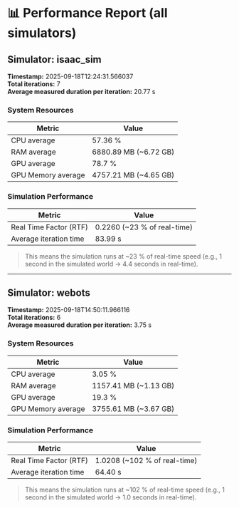 # 📊 Performance Report (all simulators)

## Simulator: isaac_sim

**Timestamp:** 2025-09-18T12:24:31.566037  
**Total iterations:** 7  
**Average measured duration per iteration:** 20.77 s  

### System Resources

| Metric                    | Value                          |
|---------------------------|--------------------------------|
| CPU average               | 57.36 %                    |
| RAM average               | 6880.89 MB (~6.72 GB) |
| GPU average               | 78.7 %                    |
| GPU Memory average        | 4757.21 MB (~4.65 GB) |

### Simulation Performance

| Metric                    | Value                          |
|---------------------------|--------------------------------|
| Real Time Factor (RTF)     | 0.2260 (~23 % of real-time) |
| Average iteration time      | 83.99 s        |

> This means the simulation runs at ~23 % of real-time speed (e.g., 1 second in the simulated world → 4.4 seconds in real-time).

---
## Simulator: webots

**Timestamp:** 2025-09-18T14:50:11.966116  
**Total iterations:** 6  
**Average measured duration per iteration:** 3.75 s  

### System Resources

| Metric                    | Value                          |
|---------------------------|--------------------------------|
| CPU average               | 3.05 %                    |
| RAM average               | 1157.41 MB (~1.13 GB) |
| GPU average               | 19.3 %                    |
| GPU Memory average        | 3755.61 MB (~3.67 GB) |

### Simulation Performance

| Metric                    | Value                          |
|---------------------------|--------------------------------|
| Real Time Factor (RTF)     | 1.0208 (~102 % of real-time) |
| Average iteration time      | 64.40 s        |

> This means the simulation runs at ~102 % of real-time speed (e.g., 1 second in the simulated world → 1.0 seconds in real-time).
